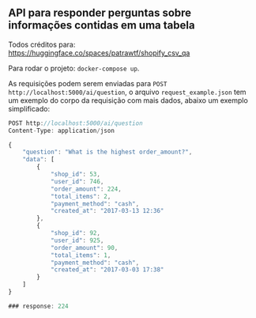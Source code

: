 ## API para responder perguntas sobre informações contidas em uma tabela

Todos créditos para: https://huggingface.co/spaces/patrawtf/shopify_csv_qa

Para rodar o projeto: `docker-compose up`.

As requisições podem serem enviadas para `POST http://localhost:5000/ai/question`, o arquivo `request_example.json`
tem um exemplo do corpo da requisição com mais dados, abaixo um exemplo simplificado:

```JAVASCRIPT
POST http://localhost:5000/ai/question
Content-Type: application/json

{
    "question": "What is the highest order_amount?",
    "data": [
        {
            "shop_id": 53,
            "user_id": 746,
            "order_amount": 224,
            "total_items": 2,
            "payment_method": "cash",
            "created_at": "2017-03-13 12:36"
        },
        {
            "shop_id": 92,
            "user_id": 925,
            "order_amount": 90,
            "total_items": 1,
            "payment_method": "cash",
            "created_at": "2017-03-03 17:38"
        }
    ]
}

### response: 224
```